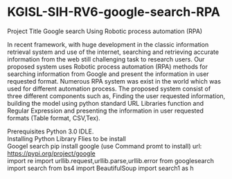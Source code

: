 # KGISL-SIH-RV6-google-search-RPA
Project Title
                                    Google search Using Robotic process automation (RPA)
              
In recent framework, with huge development in the classic information retrieval system and use of the internet, searching and retrieving accurate information from the web still challenging task to research users. Our proposed system uses Robotic process automation (RPA) methods for searching information from Google and present the information in user requested format. Numerous RPA system was exist in the world which was used for different automation process.  The proposed system consist of three different components such as, Finding the user requested information, building the model using python standard URL Libraries function  and Regular Expression and presenting the information in user requested formats (Table format, CSV,Tex).


Prerequisites
Python 3.0 IDLE.   
Installing
Python Library Flies to be install       
Googel search 
pip install google (use Command promt to install)
url: https://pypi.org/project/google  
import re
import urllib.request,urllib.parse,urllib.error
from googlesearch import search
from bs4 import BeautifulSoup
import search1 as h
